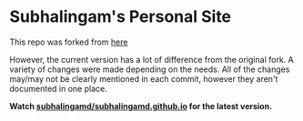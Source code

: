 # Subhalingam's Personal Site

This repo was forked from [here](https://github.com/RyanFitzgerald/devportfolio)

However, the current version has a lot of difference from the original fork. A variety of changes were made depending on the needs. All of the changes may/may not be clearly mentioned in each commit, however they aren't documented in one place.


**Watch [subhalingamd/subhalingamd.github.io](https://github.com/subhalingamd/subhalingamd.github.io) for the latest version.**
